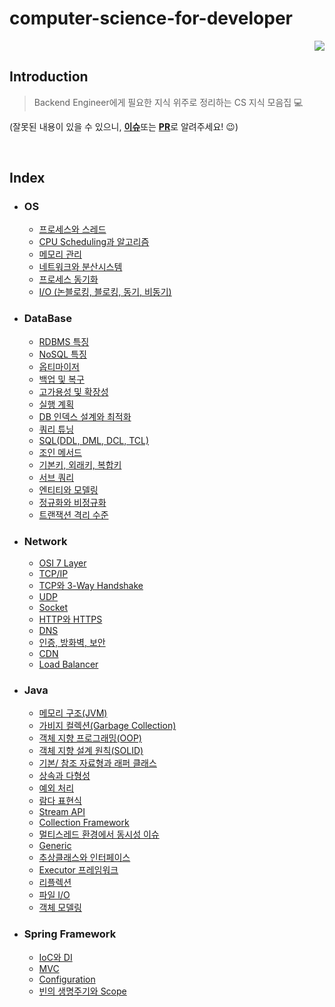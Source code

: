# computer-science-for-developer

<p align="right">
<a href="https://hits.seeyoufarm.com"><img src="https://hits.seeyoufarm.com/api/count/incr/badge.svg?url=https%3A%2F%2Fgithub.com%2FArdorHoon%2Fcomputer-science-for-developer&count_bg=%233A2BA4&title_bg=%23555555&icon=&icon_color=%23D7CACA&title=repository+view&edge_flat=false"/></a>
</p>

## Introduction

> Backend Engineer에게 필요한 지식 위주로 정리하는 CS 지식 모음집 💻

(잘못된 내용이 있을 수 있으니, [**이슈**](https://github.com/ArdorHoon/computer-science-for-developer/issues)또는 [**PR**](https://github.com/ArdorHoon/computer-science-for-developer/pulls)로 알려주세요! 😉)

</br>

## Index

* ### OS
  - [프로세스와 스레드](https://github.com/ArdorHoon/computer-science-for-developer/blob/main/operating-system/%ED%94%84%EB%A1%9C%EC%84%B8%EC%8A%A4%EC%99%80_%EC%8A%A4%EB%A0%88%EB%93%9C.md)
  - [CPU Scheduling과 알고리즘](https://github.com/ArdorHoon/computer-science-for-developer/blob/main/operating-system/CPU%20Scheduling%EA%B3%BC%20%EC%95%8C%EA%B3%A0%EB%A6%AC%EC%A6%98.md)
  - [메모리 관리](https://github.com/ArdorHoon/computer-science-for-developer/blob/main/operating-system/%EB%A9%94%EB%AA%A8%EB%A6%AC_%EA%B4%80%EB%A6%AC.md)
  - [네트워크와 분산시스템](https://github.com/ArdorHoon/computer-science-for-developer/blob/main/operating-system/%EB%84%A4%ED%8A%B8%EC%9B%8C%ED%81%AC%EC%99%80_%EB%B6%84%EC%82%B0%EC%8B%9C%EC%8A%A4%ED%85%9C.md)
  - [프로세스 동기화](https://github.com/ArdorHoon/computer-science-for-developer/blob/main/operating-system/%ED%94%84%EB%A1%9C%EC%84%B8%EC%8A%A4_%EB%8F%99%EA%B8%B0%ED%99%94.md)
  - [I/O (논블로킹, 블로킹, 동기, 비동기)](https://github.com/ArdorHoon/computer-science-for-developer/blob/main/operating-system/IO_%EB%8F%99%EA%B8%B0_%EB%B9%84%EB%8F%99%EA%B8%B0_%EB%B8%94%EB%A1%9C%ED%82%B9_%EB%85%BC%EB%B8%94%EB%A1%9C%ED%82%B9.md)

* ### DataBase

  - [RDBMS 특징](https://github.com/ArdorHoon/computer-science-for-developer/blob/main/database/RDBMS_%ED%8A%B9%EC%A7%95.md)
  - [NoSQL 특징](https://github.com/ArdorHoon/computer-science-for-developer/blob/main/database/NOSQL_%ED%8A%B9%EC%A7%95.md)
  - [옵티마이저](https://github.com/ArdorHoon/computer-science-for-developer/blob/main/database/OPTIMIZER.md)
  - [백업 및 복구](https://github.com/ArdorHoon/computer-science-for-developer/blob/main/database/%EB%B0%B1%EC%97%85_%EB%B0%8F_%EB%B3%B5%EA%B5%AC.md)
  - [고가용성 및 확장성](https://github.com/ArdorHoon/computer-science-for-developer/blob/main/database/%EA%B3%A0%EA%B0%80%EC%9A%A9%EC%84%B1_%EB%B0%8F_%ED%99%95%EC%9E%A5%EC%84%B1.md)
  - [실행 계획](https://github.com/ArdorHoon/computer-science-for-developer/blob/main/database/%EC%8B%A4%ED%96%89_%EA%B3%84%ED%9A%8D.md)
  - [DB 인덱스 설계와 최적화](https://github.com/ArdorHoon/computer-science-for-developer/blob/main/database/%EC%9D%B8%EB%8D%B1%EC%8A%A4_%EC%84%A4%EA%B3%84%EC%99%80_%EC%B5%9C%EC%A0%81%ED%99%94.md)
  - [쿼리 튜닝](https://github.com/ArdorHoon/computer-science-for-developer/blob/main/database/%EC%BF%BC%EB%A6%AC_%ED%8A%9C%EB%8B%9D.md)
  - [SQL(DDL, DML, DCL, TCL)](https://github.com/ArdorHoon/computer-science-for-developer/blob/main/database/SQL_DDL_DML_DCL_TCL.md)
  - [조인 메서드](https://github.com/ArdorHoon/computer-science-for-developer/blob/main/database/%EC%A1%B0%EC%9D%B8_%EB%A9%94%EC%84%9C%EB%93%9C.md)
  - [기본키, 외래키, 복합키](https://github.com/ArdorHoon/computer-science-for-developer/blob/main/database/%EA%B8%B0%EB%B3%B8%ED%82%A4_%EC%99%B8%EB%9E%98%ED%82%A4_%EB%B3%B5%ED%95%A9%ED%82%A4.md)
  - [서브 쿼리](https://github.com/ArdorHoon/computer-science-for-developer/blob/main/database/%EC%84%9C%EB%B8%8C_%EC%BF%BC%EB%A6%AC.md)
  - [엔티티와 모델링](https://github.com/ArdorHoon/computer-science-for-developer/blob/main/database/%EC%97%94%ED%8B%B0%ED%8B%B0%EC%99%80_%EB%AA%A8%EB%8D%B8%EB%A7%81.md)
  - [정규화와 비정규화](https://github.com/ArdorHoon/computer-science-for-developer/blob/main/database/%EC%A0%95%EA%B7%9C%ED%99%94_%EB%B9%84%EC%A0%95%EA%B7%9C%ED%99%94.md)
  - [트랜잭션 격리 수준](https://github.com/ArdorHoon/computer-science-for-developer/blob/main/database/%ED%8A%B8%EB%9E%9C%EC%9E%AD%EC%85%98_%EA%B2%A9%EB%A6%AC_%EC%88%98%EC%A4%80%20.md)

* ### Network

  - [OSI 7 Layer](https://github.com/ArdorHoon/computer-science-for-developer/blob/main/network/OSI_7_Layer.md)
  - [TCP/IP](https://github.com/ArdorHoon/computer-science-for-developer/blob/main/network/TCP_IP.md)
  - [TCP와 3-Way Handshake](https://github.com/ArdorHoon/computer-science-for-developer/blob/main/network/TCP_3_Way_Handshake.md)
  - [UDP](https://github.com/ArdorHoon/computer-science-for-developer/blob/main/network/UDP.md)
  - [Socket](https://github.com/ArdorHoon/computer-science-for-developer/blob/main/network/SOCKET.md)
  - [HTTP와 HTTPS](https://github.com/ArdorHoon/computer-science-for-developer/blob/main/network/HTTP_HTTPS.md)
  - [DNS](https://github.com/ArdorHoon/computer-science-for-developer/blob/main/network/DNS.md)
  - [인증, 방화벽, 보안](https://github.com/ArdorHoon/computer-science-for-developer/blob/main/network/%EC%9D%B8%EC%A6%9D_%EB%B0%A9%ED%99%94%EB%B2%BD_%EB%B3%B4%EC%95%88.md)
  - [CDN](https://github.com/ArdorHoon/computer-science-for-developer/blob/main/network/CDN.md)
  - [Load Balancer](https://github.com/ArdorHoon/computer-science-for-developer/blob/main/network/LOAD_BAlANCER.md)


* ### Java
  - [메모리 구조(JVM)](https://github.com/ArdorHoon/computer-science-for-developer/blob/main/java/%EB%A9%94%EB%AA%A8%EB%A6%AC_%EA%B5%AC%EC%A1%B0(JVM).md)
  - [가비지 컬렉션(Garbage Collection)](https://github.com/ArdorHoon/computer-science-for-developer/blob/main/java/Garbage_Collection.md)
  - [객체 지향 프로그래밍(OOP)](https://github.com/ArdorHoon/computer-science-for-developer/blob/main/java/OOP.md)
  - [객체 지향 설계 원칙(SOLID)](https://github.com/ArdorHoon/computer-science-for-developer/blob/main/java/%EA%B0%9D%EC%B2%B4_%EC%A7%80%ED%96%A5_%EC%84%A4%EA%B3%84_%EC%9B%90%EC%B9%99.md)
  - [기본/ 참조 자료형과 래퍼 클래스](https://github.com/ArdorHoon/computer-science-for-developer/blob/main/java/%EA%B8%B0%EB%B3%B8_%EC%B0%B8%EC%A1%B0_%EC%9E%90%EB%A3%8C%ED%98%95%EA%B3%BC_%EB%9E%98%ED%8D%BC_%ED%81%B4%EB%9E%98%EC%8A%A4.md)
  - [상속과 다형성](https://github.com/ArdorHoon/computer-science-for-developer/blob/main/java/%EC%83%81%EC%86%8D%EA%B3%BC_%EB%8B%A4%ED%98%95%EC%84%B1.md)
  - [예외 처리](https://github.com/ArdorHoon/computer-science-for-developer/blob/main/java/%EC%98%88%EC%99%B8_%EC%B2%98%EB%A6%AC.md)
  - [람다 표현식](https://github.com/ArdorHoon/computer-science-for-developer/blob/main/java/%EB%9E%8C%EB%8B%A4_%ED%91%9C%ED%98%84%EC%8B%9D.md)
  - [Stream API](https://github.com/ArdorHoon/computer-science-for-developer/blob/main/java/STREAM_API.md)
  - [Collection Framework](https://github.com/ArdorHoon/computer-science-for-developer/blob/main/java/COLLECTION_FRAMEWORK.md)
  - [멀티스레드 환경에서 동시성 이슈](https://github.com/ArdorHoon/computer-science-for-developer/blob/main/java/%EB%A9%80%ED%8B%B0%EC%8A%A4%EB%A0%88%EB%93%9C_%ED%99%98%EA%B2%BD%EC%9D%98_%EB%8F%99%EC%8B%9C%EC%84%B1_%EC%9D%B4%EC%8A%88.md)
  - [Generic](https://github.com/ArdorHoon/computer-science-for-developer/blob/main/java/GENERIC.md)
  - [추상클래스와 인터페이스](https://github.com/ArdorHoon/computer-science-for-developer/blob/main/java/%EC%B6%94%EC%83%81%ED%81%B4%EB%9E%98%EC%8A%A4%EC%99%80_%EC%9D%B8%ED%84%B0%ED%8E%98%EC%9D%B4%EC%8A%A4.md)
  - [Executor 프레임워크](https://github.com/ArdorHoon/computer-science-for-developer/blob/main/java/EXECUTOR_%ED%94%84%EB%A0%88%EC%9E%84%EC%9B%8C%ED%81%AC.md)
  - [리플렉션](https://github.com/ArdorHoon/computer-science-for-developer/blob/main/java/%EB%A6%AC%ED%94%8C%EB%A0%89%EC%85%98.md)
  - [파일 I/O](https://github.com/ArdorHoon/computer-science-for-developer/blob/main/java/%ED%8C%8C%EC%9D%BC_I_O.md)
  - [객체 모델링](https://github.com/ArdorHoon/computer-science-for-developer/blob/main/java/%EA%B0%9D%EC%B2%B4_%EB%AA%A8%EB%8D%B8%EB%A7%81.md)

* ### Spring Framework
   - [IoC와 DI](https://github.com/ArdorHoon/computer-science-for-developer/blob/main/spring-framework/Ioc%EC%99%80_DI.md)
   - [MVC](https://github.com/ArdorHoon/computer-science-for-developer/blob/main/spring-framework/MVC.md)
   - [Configuration](https://github.com/ArdorHoon/computer-science-for-developer/blob/main/spring-framework/Configuration.md)
   - [빈의 생명주기와 Scope](https://github.com/ArdorHoon/computer-science-for-developer/blob/main/spring-framework/%EB%B9%88%EC%9D%98_%EC%83%9D%EB%AA%85%EC%A3%BC%EA%B8%B0%EC%99%80_%20Scope.md)
